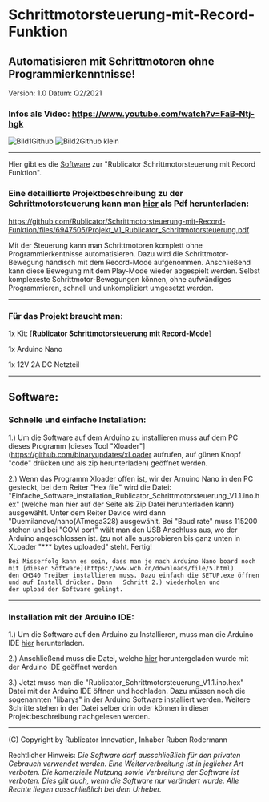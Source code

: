 # Schrittmotorsteuerung-mit-Record-Funktion

## Automatisieren mit Schrittmotoren ohne Programmierkenntnisse!

Version: 1.0 
Datum: Q2/2021

### Infos als Video: https://www.youtube.com/watch?v=FaB-Ntj-hgk

![Bild1Github](https://user-images.githubusercontent.com/88074525/128541693-08dbbe73-fd18-4f83-a0e8-5ca66fbf0264.png)
![Bild2Github klein](https://user-images.githubusercontent.com/88074525/128542330-0e08cf18-ec22-4a1b-a347-cdd9624a0e67.png)
***

Hier gibt es die [Software](https://github.com/Rublicator/Schrittmotorsteuerung-mit-Record-Funktion/archive/refs/heads/main.zip) zur "Rublicator Schrittmotorsteuerung mit Record Funktion".

### Eine detaillierte Projektbeschreibung zu der Schrittmotorsteuerung kann man [**hier**](https://github.com/Rublicator/Schrittmotorsteuerung-mit-Record-Funktion/files/6947505/Projekt_V1_Rublicator_Schrittmotorsteuerung.pdf) als Pdf herunterladen:
https://github.com/Rublicator/Schrittmotorsteuerung-mit-Record-Funktion/files/6947505/Projekt_V1_Rublicator_Schrittmotorsteuerung.pdf

Mit der Steuerung kann man Schrittmotoren komplett ohne Programmierkentnisse automatisieren.
Dazu wird die Schrittmotor-Bewegung händisch mit dem Record-Mode aufgenommen. Anschließend kann diese Bewegung mit dem Play-Mode wieder abgespielt werden. Selbst komplexeste Schrittmotor-Bewegungen können, ohne aufwändiges Programmieren, schnell und unkompliziert umgesetzt werden.

***
### Für das Projekt braucht man:
1x Kit: [**Rublicator Schrittmotorsteuerung mit Record-Mode**]

1x Arduino Nano

1x 12V 2A DC Netzteil

***
## Software:

### Schnelle und einfache Installation:

1.) Um die Software auf dem Arduino zu installieren muss
    auf dem PC dieses Programm [dieses Tool "Xloader"](https://github.com/binaryupdates/xLoader aufrufen, auf günen Knopf "code" drücken und als zip herunterladen) geöffnet werden.

2.) Wenn das Programm Xloader offen ist, wir der Arnuino Nano in den PC gesteckt, bei dem Reiter "Hex file"
    wird die Datei: "Einfache_Software_installation_Rublicator_Schrittmotorsteuerung_V1.1.ino.hex" (welche man hier auf der Seite als 
    Zip Datei herunterladen kann) ausgewählt. Unter dem Reiter Device wird dann "Duemilanove/nano(ATmega328) 
    ausgewählt. Bei "Baud rate" muss 115200 stehen und bei "COM port" wält man den USB Anschluss aus, wo der
    Arduino angeschlossen ist. (zu not alle ausprobieren bis ganz unten in XLoader "*** bytes uploaded" steht.
    Fertig! 
    
    Bei Misserfolg kann es sein, dass man je nach Arduino Nano board noch mit [dieser Software](https://www.wch.cn/downloads/file/5.html)
    den CH340 Treiber installieren muss. Dazu einfach die SETUP.exe öffnen und auf Install drücken. Dann   Schritt 2.) wiederholen und
    der upload der Software gelingt.
    
    
***

### Installation mit der Arduino IDE:

1.) Um die Software auf den Arduino zu Installieren, muss
man die Arduino IDE [hier](https://www.arduino.cc/en/software) herunterladen.

2.) Anschließend muss die Datei, welche [hier](https://github.com/Rublicator/Schrittmotorsteuerung-mit-Record-Funktion/archive/refs/heads/main.zip) heruntergeladen wurde mit der Arduino IDE geöffnet werden.

3.) Jetzt muss man die "Rublicator_Schrittmotorsteuerung_V1.1.ino.hex" Datei mit der Arduino IDE öffnen und hochladen.
    Dazu müssen noch die sogenannten "libarys" in der Arduino Software installiert werden.
    Weitere Schritte stehen in der Datei selber drin oder können in dieser Projektbeschreibung nachgelesen werden. 



***
(C) Copyright by Rublicator Innovation, Inhaber Ruben Rodermann

Rechtlicher Hinweis: 
*Die Software darf ausschließlich für den privaten Gebrauch verwendet werden. 
Eine Weiterverbreitung ist in jeglicher Art verboten. Die komerzielle Nutzung 
sowie Verbreitung der Software ist verboten. Dies gilt auch, wenn die Software 
nur verändert wurde. Alle Rechte liegen ausschließlich bei dem Urheber.*

